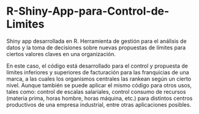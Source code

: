 # R-Shiny-App-para-Control-de-Limites
Shiny app desarrollada en R. Herramienta de gestión para el análisis de datos y la toma de decisiones sobre nuevas propuestas de límites para ciertos valores claves en una organización.

En este caso, el código está desarrollado para el control y propuesta de límites inferiores y superiores de facturación para las franquicias de una marca, a las cuales los organismos centrales las rankean según un cierto nivel. Aunque también se puede aplicar el mismo código para otros usos, tales como: control de escalas salariales, control consumo de recursos (materia prima, horas hombre, horas máquina, etc.) para distintos centros productivos de una empresa industrial, entre otras aplicaciones posibles.
